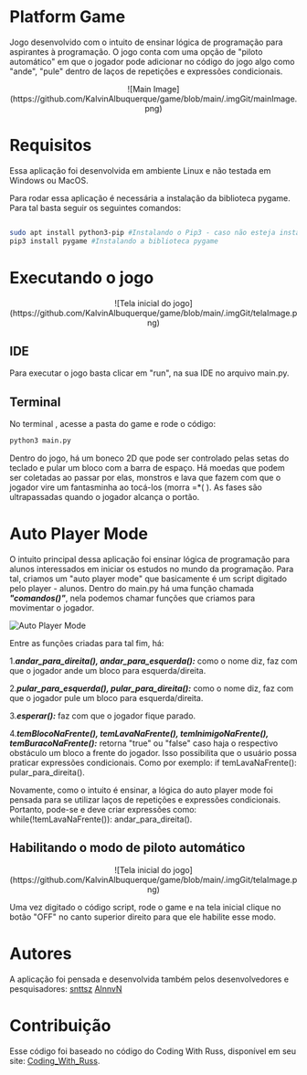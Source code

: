# Platform Game

Jogo desenvolvido com o intuito de ensinar lógica de programação para aspirantes à programação. O jogo conta com uma opção de "piloto automático" em que o jogador pode adicionar no código do jogo algo como "ande", "pule" dentro de laços de repetições e expressões condicionais. 

<center>
![Main Image](https://github.com/KalvinAlbuquerque/game/blob/main/.imgGit/mainImage.png)
</center>

# Requisitos
Essa aplicação foi desenvolvida em ambiente Linux e não testada em Windows ou MacOS. 

Para rodar essa aplicação é necessária a instalação da biblioteca pygame. Para tal basta seguir os seguintes comandos:

```bash

sudo apt install python3-pip #Instalando o Pip3 - caso não esteja instalado
pip3 install pygame #Instalando a biblioteca pygame

```

# Executando o jogo
<center>
![Tela inicial do jogo](https://github.com/KalvinAlbuquerque/game/blob/main/.imgGit/telaImage.png)
</center>

## IDE
Para executar o jogo basta clicar em "run", na sua IDE no arquivo main.py. 

## Terminal
No terminal , acesse a pasta do game e rode o código:

```bash
python3 main.py

```
Dentro do jogo, há um boneco 2D que pode ser controlado pelas setas do teclado e pular um bloco com a barra de espaço. Há moedas que podem ser coletadas ao passar por elas, monstros e lava que fazem com que o jogador vire um fantasminha ao tocá-los (morra =*( ). As fases são ultrapassadas quando o jogador alcança o portão.


# Auto Player Mode
O intuito principal dessa aplicação foi ensinar lógica de programação para alunos interessados em iniciar os estudos no mundo da programação. Para tal, criamos um "auto player mode" que basicamente é um script digitado pelo player - alunos. Dentro do main.py há uma função chamada ***"comandos()"***, nela podemos chamar funções que criamos para movimentar o jogador. 


![Auto Player Mode](https://github.com/KalvinAlbuquerque/game/blob/main/.imgGit/autoPlayerMode.png)

Entre as funções criadas para tal fim, há:

1.***andar_para_direita(), andar_para_esquerda():*** como o nome diz, faz com que o jogador ande um bloco para esquerda/direita.

2.***pular_para_esquerda(), pular_para_direita():*** como o nome diz, faz com que o jogador pule um bloco para esquerda/direita.

3.***esperar():*** faz com que o jogador fique parado.

4.***temBlocoNaFrente(), temLavaNaFrente(), temInimigoNaFrente(), temBuracoNaFrente():*** retorna "true" ou "false" caso haja o respectivo obstáculo um bloco a frente do jogador. Isso possibilita que o usuário possa praticar expressões condicionais. Como por exemplo: if temLavaNaFrente(): pular_para_direita(). 

Novamente, como o intuito é ensinar, a lógica do auto player mode foi pensada para se utilizar laços de repetições e expressões condicionais. Portanto, pode-se e deve criar expressões como: while(!temLavaNaFrente()): andar_para_direita(). 

## Habilitando o modo de piloto automático
<center>
![Tela inicial do jogo](https://github.com/KalvinAlbuquerque/game/blob/main/.imgGit/telaImage.png)
</center>

Uma vez digitado o código script, rode o game e na tela inicial clique no botão "OFF" no canto superior direito para que ele habilite esse modo.

# Autores
A aplicação foi pensada e desenvolvida também pelos desenvolvedores e pesquisadores:
[snttsz](https://github.com/snttsz)
[AlnnvN](https://github.com/AlnnvN)

# Contribuição
Esse código foi baseado no código do Coding With Russ, disponível em seu site: [Coding_With_Russ](http://www.codingwithruss.com/gamepage/Platformer/).




 
